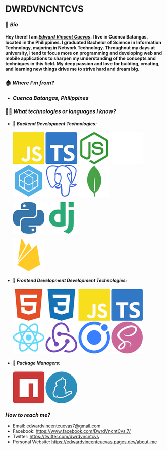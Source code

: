 # DWRDVNCNTCVS

### 🪪 **_Bio_**

#### Hey there! I am **_[Edward Vincent Cuevas](https://www.facebook.com/DwrdVncntCvs.7/)_**. I live in Cuenca Batangas, located in the Philippines. I graduated Bachelor of Science in Information Technology, majoring in Network Technology. Throughout my days at university, I tend to focus more on programming and developing web and mobile applications to sharpen my understanding of the concepts and techniques in this field. My deep passion and love for building, creating, and learning new things drive me to strive hard and dream big.

### 🏠 **_Where I'm from?_**

- ### _Cuenca Batangas, Philippines_

### 🧑‍💻 **_What technologies or languages I know?_**

- #### 📌 **_Backend Development Technologies:_**

  [![Javascript](assets\javascript.svg)](https://www.javascript.com/)
  [![Typescript](assets\typescript.svg)](https://www.typescriptlang.org/)
  [![NodeJS](assets\nodedotjs.svg)](https://nodejs.org/en/)
  [![ExpressJS](assets\express.svg)](https://expressjs.com/)
  [![Sequelize](assets\sequelize.svg)](https://sequelize.org/)
  [![PostgreSQL](assets\postgresql.svg)](https://www.postgresql.org/)
  [![MongoDB](assets\Mongodb.svg)](https://www.mongodb.com/)

  [![Python](assets\python.svg)](https://www.python.org/)
  [![Django](assets\django.svg)](https://www.djangoproject.com/)

  [![Firebase](assets\firebase.svg)](https://firebase.google.com/)

- #### 📌 **_Frontend Development Development Technologies:_**

  [![HTML5](assets\html5.svg)](https://www.w3schools.com/html/)
  [![CSS3](assets\css3.svg)](https://www.w3schools.com/css/)
  [![Javascript](assets\javascript.svg)](https://www.javascript.com/)
  [![Typescript](assets\typescript.svg)](https://www.typescriptlang.org/)
  [![ReactJS](assets\react.svg)](https://reactjs.org/)
  [![Redux](assets\redux.svg)](https://redux.js.org/)
  [![Ionic](assets\ionic.svg)](https://ionicframework.com/)
  [![SASS](assets\sass.svg)](https://sass-lang.com/)

- #### 📌 **_Package Managers:_**

  [![NPM](assets\npm.svg)](https://www.npmjs.com/)
  [![Yarn](assets\yarn.svg)](https://yarnpkg.com/)

### **_How to reach me?_**

- Email: edwardvincentcuevas7@gmail.com
- Facebook: https://www.facebook.com/DwrdVncntCvs.7/
- Twitter: https://twitter.com/dwrdvncntcvs
- Personal Website: https://edwardvincentcuevas.pages.dev/about-me
